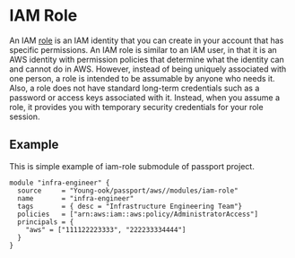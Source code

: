 # IAM Role
An IAM [role](https://docs.aws.amazon.com/IAM/latest/UserGuide/id_roles.html) is an IAM identity that you can create in your account that has specific permissions. An IAM role is similar to an IAM user, in that it is an AWS identity with permission policies that determine what the identity can and cannot do in AWS. However, instead of being uniquely associated with one person, a role is intended to be assumable by anyone who needs it. Also, a role does not have standard long-term credentials such as a password or access keys associated with it. Instead, when you assume a role, it provides you with temporary security credentials for your role session.

## Example
This is simple example of iam-role submodule of passport project.

```hcl
module "infra-engineer" {
  source     = "Young-ook/passport/aws//modules/iam-role"
  name       = "infra-engineer"
  tags       = { desc = "Infrastructure Engineering Team"}
  policies   = ["arn:aws:iam::aws:policy/AdministratorAccess"]
  principals = {
    "aws" = ["111122223333", "222233334444"]
  }
}
```
